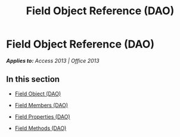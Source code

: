﻿---
title: Field Object Reference (DAO)
TOCTitle: Field Object
ms:assetid: 5600f5b5-e776-41cb-9453-d9b842b94e22
ms:mtpsurl: https://msdn.microsoft.com/en-us/library/Dn124871(v=office.15)
ms:contentKeyID: 52072492
ms.date: 09/18/2015
mtps_version: v=office.15
---

# Field Object Reference (DAO)


_**Applies to:** Access 2013 | Office 2013_

## In this section

  - [Field Object (DAO)](field-object-dao.md)

  - [Field Members (DAO)](field-members-dao.md)

  - [Field Properties (DAO)](field-properties-dao.md)

  - [Field Methods (DAO)](field-methods-dao.md)

